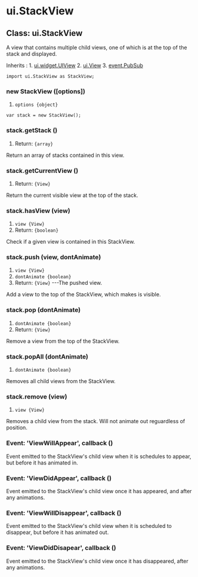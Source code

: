 # ui.StackView

## Class: ui.StackView

A view that contains multiple child views, one of which is
at the top of the stack and displayed.

Inherits
:    1. [ui.widget.UIView](./ui-widget-uiview.html)
     2. [ui.View](./ui-view.html)
     3. [event.PubSub](./event.html#class-event.pubsub)

~~~
import ui.StackView as StackView;
~~~

### new StackView ([options])
1. `options {object}`

~~~
var stack = new StackView();
~~~

### stack.getStack ()
1. Return: `{array}`

Return an array of stacks contained in this view.

### stack.getCurrentView ()
1. Return: `{View}`

Return the current visible view at the top of the stack.

### stack.hasView (view)
1. `view {View}`
2. Return: `{boolean}`

Check if a given view is contained in this StackView.

### stack.push (view, dontAnimate)
1. `view {View}`
2. `dontAnimate {boolean}`
3. Return: `{View}` ---The pushed view.

Add a view to the top of the StackView, which makes is visible.

### stack.pop (dontAnimate)
1. `dontAnimate {boolean}`
2. Return: `{View}`

Remove a view from the top of the StackView.

### stack.popAll (dontAnimate)
1. `dontAnimate {boolean}`

Removes all child views from the StackView.

### stack.remove (view)
1. `view {View}`

Removes a child view from the stack. Will not animate out
reguardless of position.

### Event: \'ViewWillAppear\', callback ()

Event emitted to the StackView's child view when it is
schedules to appear, but before it has animated in.

### Event: \'ViewDidAppear\', callback ()

Event emitted to the StackView's child view once it has
appeared, and after any animations.

### Event: \'ViewWillDisappear\', callback ()

Event emitted to the StackView's child view when it is
scheduled to disappear, but before it has animated out.

### Event: \'ViewDidDisapear\', callback ()

Event emitted to the StackView's child view once it has
disappeared, after any animations.
